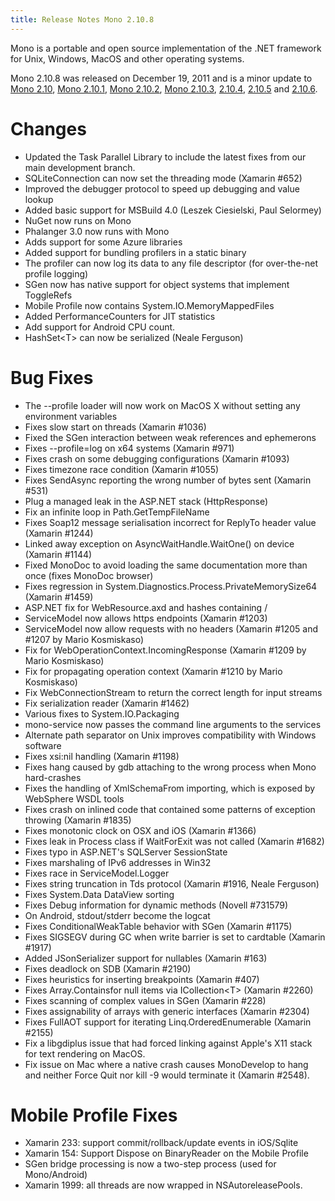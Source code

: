 ```yaml
---
title: Release Notes Mono 2.10.8
---
```


Mono is a portable and open source implementation of the .NET framework for Unix, Windows, MacOS and other operating systems.

Mono 2.10.8 was released on December 19, 2011 and is a minor update to [Mono 2.10](/docs/about-mono/releases/2.10.0/), [Mono 2.10.1](/docs/about-mono/releases/2.10.1/), [Mono 2.10.2](/docs/about-mono/releases/2.10.2/), [Mono 2.10.3](/docs/about-mono/releases/2.10.3/), [2.10.4](/docs/about-mono/releases/2.10.4/), [2.10.5](/docs/about-mono/releases/2.10.5/) and [2.10.6](/docs/about-mono/releases/2.10.6/).

Changes
=======

-   Updated the Task Parallel Library to include the latest fixes from our main development branch.
-   SQLiteConnection can now set the threading mode (Xamarin #652)
-   Improved the debugger protocol to speed up debugging and value lookup
-   Added basic support for MSBuild 4.0 (Leszek Ciesielski, Paul Selormey)
-   NuGet now runs on Mono
-   Phalanger 3.0 now runs with Mono
-   Adds support for some Azure libraries
-   Added support for bundling profilers in a static binary
-   The profiler can now log its data to any file descriptor (for over-the-net profile logging)
-   SGen now has native support for object systems that implement ToggleRefs
-   Mobile Profile now contains System.IO.MemoryMappedFiles
-   Added PerformanceCounters for JIT statistics
-   Add support for Android CPU count.
-   HashSet\<T\> can now be serialized (Neale Ferguson)

Bug Fixes
=========

-   The --profile loader will now work on MacOS X without setting any environment variables
-   Fixes slow start on threads (Xamarin #1036)
-   Fixed the SGen interaction between weak references and ephemerons
-   Fixes --profile=log on x64 systems (Xamarin #971)
-   Fixes crash on some debugging configurations (Xamarin #1093)
-   Fixes timezone race condition (Xamarin #1055)
-   Fixes SendAsync reporting the wrong number of bytes sent (Xamarin #531)
-   Plug a managed leak in the ASP.NET stack (HttpResponse)
-   Fix an infinite loop in Path.GetTempFileName
-   Fixes Soap12 message serialisation incorrect for ReplyTo header value (Xamarin #1244)
-   Linked away exception on AsyncWaitHandle.WaitOne() on device (Xamarin #1144)
-   Fixed MonoDoc to avoid loading the same documentation more than once (fixes MonoDoc browser)
-   Fixes regression in System.Diagnostics.Process.PrivateMemorySize64 (Xamarin #1459)
-   ASP.NET fix for WebResource.axd and hashes containing /
-   ServiceModel now allows https endpoints (Xamarin #1203)
-   ServiceModel now allow requests with no headers (Xamarin #1205 and #1207 by Mario Kosmiskaso)
-   Fix for WebOperationContext.IncomingResponse (Xamarin #1209 by Mario Kosmiskaso)
-   Fix for propagating operation context (Xamarin #1210 by Mario Kosmiskaso)
-   Fix WebConnectionStream to return the correct length for input streams
-   Fix serialization reader (Xamarin #1462)
-   Various fixes to System.IO.Packaging
-   mono-service now passes the command line arguments to the services
-   Alternate path separator on Unix improves compatibility with Windows software
-   Fixes xsi:nil handling (Xamarin #1198)
-   Fixes hang caused by gdb attaching to the wrong process when Mono hard-crashes
-   Fixes the handling of XmlSchemaFrom importing, which is exposed by WebSphere WSDL tools
-   Fixes crash on inlined code that contained some patterns of exception throwing (Xamarin #1835)
-   Fixes monotonic clock on OSX and iOS (Xamarin #1366)
-   Fixes leak in Process class if WaitForExit was not called (Xamarin #1682)
-   Fixes typo in ASP.NET's SQLServer SessionState
-   Fixes marshaling of IPv6 addresses in Win32
-   Fixes race in ServiceModel.Logger
-   Fixes string truncation in Tds protocol (Xamarin #1916, Neale Ferguson)
-   Fixes System.Data DataView sorting
-   Fixes Debug information for dynamic methods (Novell #731579)
-   On Android, stdout/stderr become the logcat
-   Fixes ConditionalWeakTable behavior with SGen (Xamarin #1175)
-   Fixes SIGSEGV during GC when write barrier is set to cardtable (Xamarin #1917)
-   Added JSonSerializer support for nullables (Xamarin #163)
-   Fixes deadlock on SDB (Xamarin #2190)
-   Fixes heuristics for inserting breakpoints (Xamarin #407)
-   Fixes Array.Containsfor null items via ICollection\<T\> (Xamarin #2260)
-   Fixes scanning of complex values in SGen (Xamarin #228)
-   Fixes assignability of arrays with generic interfaces (Xamarin #2304)
-   Fixes FullAOT support for iterating Linq.OrderedEnumerable (Xamarin #2155)
-   Fix a libgdiplus issue that had forced linking against Apple's X11 stack for text rendering on MacOS.
-   Fix issue on Mac where a native crash causes MonoDevelop to hang and neither Force Quit nor kill -9 would terminate it (Xamarin #2548).

Mobile Profile Fixes
====================

-   Xamarin 233: support commit/rollback/update events in iOS/Sqlite
-   Xamarin 154: Support Dispose on BinaryReader on the Mobile Profile
-   SGen bridge processing is now a two-step process (used for Mono/Android)
-   Xamarin 1999: all threads are now wrapped in NSAutoreleasePools.


